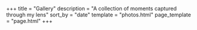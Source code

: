 +++
title = "Gallery"
description = "A collection of moments captured through my lens"
sort_by = "date"
template = "photos.html"
page_template = "page.html"
+++
